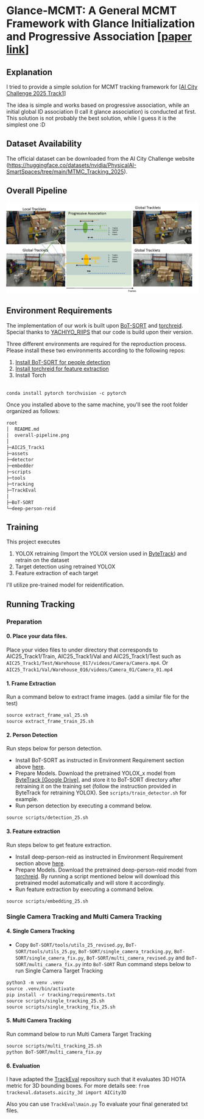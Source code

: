 # Glance-MCMT: A General MCMT Framework with Glance Initialization and Progressive Association [[paper link](https://arxiv.org/abs/2507.10115)]


## Explanation
I tried to provide a simple solution for MCMT tracking framework for 
 [[AI City Challenge 2025 Track1](https://www.aicitychallenge.org/2025-track1/)]

The idea is simple and works based on progressive association, while an initial global ID association (I call it glance association) is conducted at first.
This solution is not probably the best solution, while I guess it is the simplest one :D

## Dataset Availability

The official dataset can be downloaded from the AI City Challenge website (https://huggingface.co/datasets/nvidia/PhysicalAI-SmartSpaces/tree/main/MTMC_Tracking_2025). 


## Overall Pipeline

<img src="overall-pipeline.jpg" width="1050" />
 


## Environment Requirements

The implementation of our work is built upon [BoT-SORT](https://github.com/NirAharon/BoT-SORT) and [torchreid](https://github.com/KaiyangZhou/deep-person-reid).
Special thanks to [YACHIYO_RIIPS](https://github.com/riips/AIC24_Track1_YACHIYO_RIIPS) that our code is build upon their version.

Three different environments are required for the reproduction process. Please install these two environments according to the following repos:
<a name="install"></a>
1. [Install BoT-SORT for people detection](https://github.com/NirAharon/BoT-SORT#installation)
2. [Install torchreid for feature extraction](https://github.com/KaiyangZhou/deep-person-reid#installation)
3. Install Torch 

```

conda install pytorch torchvision -c pytorch

```

Once you installed above to the same machine, you'll see the root folder organized as follows:
```
root
│  README.md
│  overall-pipeline.png
│
├─AIC25_Track1
├─assets
├─detector
├─embedder
├─scripts
├─tools
├─tracking
├─TrackEval
│
├─BoT-SORT
└─deep-person-reid
```

## Training 
This project executes
1) YOLOX retraining (Import the YOLOX version used in [ByteTrack](https://github.com/FoundationVision/ByteTrack)) and retrain on the dataset
2) Target detection using retrained YOLOX
2) Feature extraction of each target


I'll utilize pre-trained model for reidentification.

## Running Tracking

### Preparation
#### 0. Place your data files.

Place your video files to under directory that corresponds to AIC25_Track1/Train, AIC25_Track1/Val and AIC25_Track1/Test such as `AIC25_Track1/Test/Warehouse_017/videos/Camera/Camera.mp4`. Or `AIC25_Track1/Val/Warehouse_016/videos/Camera_01/Camera_01.mp4`


#### 1. Frame Extraction

Run a command below to extract frame images. (add a similar file for the test)
```
source extract_frame_val_25.sh
source extract_frame_train_25.sh
```

#### 2. Person Detection

Run steps below for person detection.
- Install BoT-SORT as instructed in Environment Requirement section above [here](#install).
- Prepare Models. Download the pretrained YOLOX_x model from [ByteTrack [Google Drive]](https://drive.google.com/file/d/1P4mY0Yyd3PPTybgZkjMYhFri88nTmJX5/view), and store it to BoT-SORT directory after retraining it on the training set (follow the instruction provided in ByteTrack for retraining YOLOX). See `scripts/train_detector.sh` for example.
- Run person detection by executing a command below.
```
source scripts/detection_25.sh
```

#### 3. Feature extraction

Run steps below to get feature extraction.
- Install deep-person-reid as instructed in Environment Requirement section above [here](#install).
- Prepare Models. Download the pretrained deep-person-reid model from [torchreid](https://kaiyangzhou.github.io/deep-person-reid/MODEL_ZOO). By running a script mentioned below will download this pretrained model automatically and will store it accordingly.
- Run feature extraction by executing a command below.
```
source scripts/embedding_25.sh
```


### Single Camera Tracking and Multi Camera Tracking

#### 4. Single Camera Tracking
- Copy `BoT-SORT/tools/utils_25_revised.py`, `BoT-SORT/tools/utils_25.py`, `BoT-SORT/single_camera_tracking.py`, `BoT-SORT/single_camera_fix.py`, `BoT-SORT/multi_camera_revised.py` and `BoT-SORT/multi_camera_fix.py` into `BoT-SORT`
Run command steps below to run Single Camera Target Tracking
```
python3 -m venv .venv
source .venv/bin/activate
pip install -r tracking/requirements.txt
source scripts/single_tracking_25.sh
source scripts/single_tracking_fix_25.sh
```

#### 5. Multi Camera Tracking

Run command below to run Multi Camera Target Tracking
```
source scripts/multi_tracking_25.sh
python BoT-SORT/multi_camera_fix.py 
```

#### 6. Evaluation
I have adapted the [TrackEval](https://github.com/JonathonLuiten/TrackEval) repository such that it evaluates 3D HOTA metric for 3D bounding boxes.
For more details see:
`from trackeval.datasets.aicity_3d import AICity3D`

Also you can use
`TrackEval\main.py`
To evaluate your final generated txt files.
